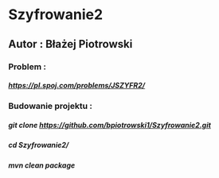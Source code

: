 # Szyfrowanie2

## Autor : Błażej Piotrowski

### Problem :
##### https://pl.spoj.com/problems/JSZYFR2/
### Budowanie projektu : 
##### git clone https://github.com/bpiotrowski1/Szyfrowanie2.git
##### cd Szyfrowanie2/
##### mvn clean package

